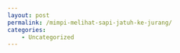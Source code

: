 ```yaml
---
layout: post
permalink: /mimpi-melihat-sapi-jatuh-ke-jurang/
categories:
    - Uncategorized
---
```


